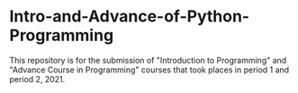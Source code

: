 # Intro-and-Advance-of-Python-Programming
This repository is for the submission of "Introduction to Programming" and "Advance Course in Programming" courses that took places in period 1 and period 2, 2021.
